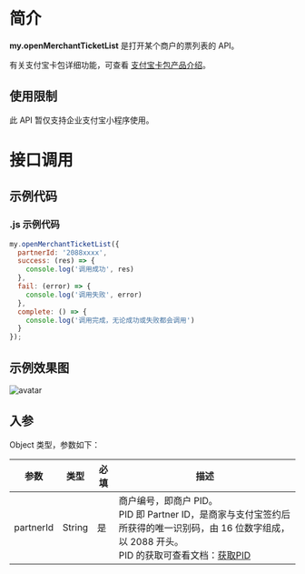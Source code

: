 # 简介

**my.openMerchantTicketList** 是打开某个商户的票列表的 API。

有关支付宝卡包详细功能，可查看 [支付宝卡包产品介绍](https://opendocs.alipay.com/open/199/105225)。


## 使用限制

此 API 暂仅支持企业支付宝小程序使用。

# 接口调用

## 示例代码

### .js 示例代码

```javascript
my.openMerchantTicketList({ 
  partnerId: '2088xxxx',
  success: (res) => {
    console.log('调用成功', res)
  },
  fail: (error) => {
    console.log('调用失败', error)
  },
  complete: () => {
    console.log('调用完成，无论成功或失败都会调用')
  }  
});
```

## 示例效果图
![avatar](https://img.alicdn.com/imgextra/i2/O1CN01SylD5p1sW5H4WFzhl_!!6000000005773-0-tps-592-1280.jpg)

## 入参

Object 类型，参数如下：

| **参数**  | **类型** | **必填** | **描述**               |
| --------- | -------- | -------- | ---------------------- |
| partnerId | String   | 是       | 商户编号，即商户 PID。<br> PID 即 Partner ID，是商家与支付宝签约后所获得的唯一识别码，由 16 位数字组成，以 2088 开头。<br>PID 的获取可查看文档：[获取PID](https://opendocs.alipay.com/common/02ncut) |

